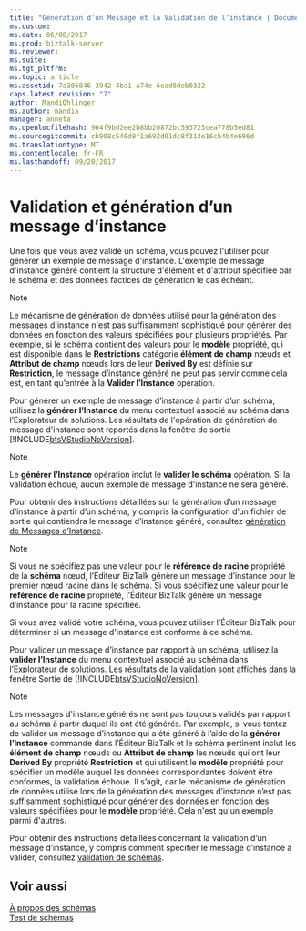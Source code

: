 ```yaml
---
title: "Génération d’un Message et la Validation de l’instance | Documents Microsoft"
ms.custom: 
ms.date: 06/08/2017
ms.prod: biztalk-server
ms.reviewer: 
ms.suite: 
ms.tgt_pltfrm: 
ms.topic: article
ms.assetid: 7a306846-3942-4ba1-a74e-6ead8deb0322
caps.latest.revision: "7"
author: MandiOhlinger
ms.author: mandia
manager: anneta
ms.openlocfilehash: 964f9bd2ee2b8bb20872bc593723cea778b5ed81
ms.sourcegitcommit: cb908c540d8f1a692d01dc8f313e16cb4b4e696d
ms.translationtype: MT
ms.contentlocale: fr-FR
ms.lasthandoff: 09/20/2017
---
```

# <a name="instance-message-generation-and-validation"></a>Validation et génération d’un message d’instance
Une fois que vous avez validé un schéma, vous pouvez l'utiliser pour générer un exemple de message d'instance. L'exemple de message d'instance généré contient la structure d'élément et d'attribut spécifiée par le schéma et des données factices de génération le cas échéant.  
  
> [!NOTE]
>  Le mécanisme de génération de données utilisé pour la génération des messages d'instance n'est pas suffisamment sophistiqué pour générer des données en fonction des valeurs spécifiées pour plusieurs propriétés. Par exemple, si le schéma contient des valeurs pour le **modèle** propriété, qui est disponible dans le **Restrictions** catégorie **élément de champ** nœuds et **Attribut de champ** nœuds lors de leur **Derived By** est définie sur **Restriction**, le message d’instance généré ne peut pas servir comme cela est, en tant qu’entrée à la **Valider l’Instance** opération.  
  
 Pour générer un exemple de message d’instance à partir d’un schéma, utilisez la **générer l’Instance** du menu contextuel associé au schéma dans l’Explorateur de solutions. Les résultats de l'opération de génération de message d'instance sont reportés dans la fenêtre de sortie [!INCLUDE[btsVStudioNoVersion](../includes/btsvstudionoversion-md.md)].  
  
> [!NOTE]
>  Le **générer l’Instance** opération inclut le **valider le schéma** opération. Si la validation échoue, aucun exemple de message d'instance ne sera généré.  
  
 Pour obtenir des instructions détaillées sur la génération d’un message d’instance à partir d’un schéma, y compris la configuration d’un fichier de sortie qui contiendra le message d’instance généré, consultez [génération de Messages d’Instance](../core/how-to-generate-instance-messages.md).  
  
> [!NOTE]
>  Si vous ne spécifiez pas une valeur pour le **référence de racine** propriété de la **schéma** nœud, l’Éditeur BizTalk génère un message d’instance pour le premier nœud racine dans le schéma. Si vous spécifiez une valeur pour le **référence de racine** propriété, l’Éditeur BizTalk génère un message d’instance pour la racine spécifiée.  
  
 Si vous avez validé votre schéma, vous pouvez utiliser l'Éditeur BizTalk pour déterminer si un message d'instance est conforme à ce schéma.  
  
 Pour valider un message d’instance par rapport à un schéma, utilisez la **valider l’Instance** du menu contextuel associé au schéma dans l’Explorateur de solutions. Les résultats de la validation sont affichés dans la fenêtre Sortie de [!INCLUDE[btsVStudioNoVersion](../includes/btsvstudionoversion-md.md)].  
  
> [!NOTE]
>  Les messages d'instance générés ne sont pas toujours validés par rapport au schéma à partir duquel ils ont été générés. Par exemple, si vous tentez de valider un message d’instance qui a été généré à l’aide de la **générer l’Instance** commande dans l’Éditeur BizTalk et le schéma pertinent inclut les **élément de champ** nœuds ou  **Attribut de champ** les nœuds qui ont leur **Derived By** propriété **Restriction** et qui utilisent le **modèle** propriété pour spécifier un modèle auquel les données correspondantes doivent être conformes, la validation échoue. Il s’agit, car le mécanisme de génération de données utilisé lors de la génération des messages d’instance n’est pas suffisamment sophistiqué pour générer des données en fonction des valeurs spécifiées pour le **modèle** propriété. Cela n'est qu'un exemple parmi d'autres.  
  
 Pour obtenir des instructions détaillées concernant la validation d’un message d’instance, y compris comment spécifier le message d’instance à valider, consultez [validation de schémas](../core/how-to-validate-schemas-in-visual-studio.md).  
  
## <a name="see-also"></a>Voir aussi  
 [À propos des schémas](../core/about-schemas.md)   
 [Test de schémas](../core/testing-schemas.md)